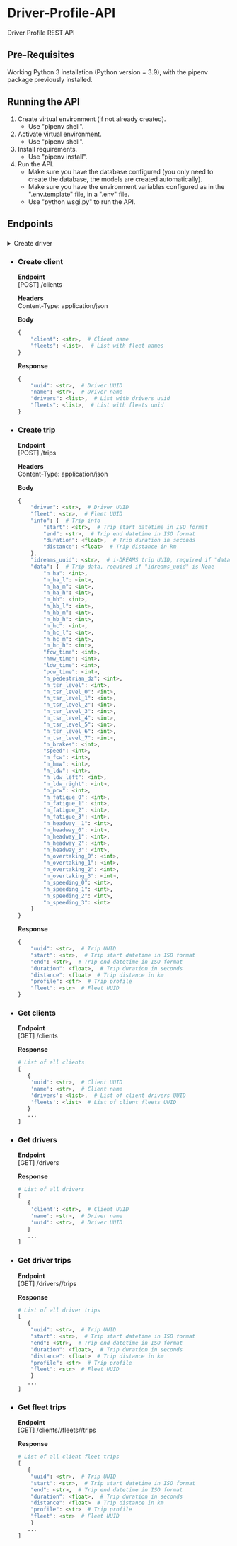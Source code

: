 # Driver-Profile-API
Driver Profile REST API

Pre-Requisites
--------------

Working Python 3 installation (Python version = 3.9), with the pipenv package previously installed.


Running the API
-------------------

1. Create virtual environment (if not already created).
    * Use "pipenv shell".
2. Activate virtual environment.
    * Use "pipenv shell".
3. Install requirements.
    * Use "pipenv install".
4. Run the API.
    * Make sure you have the database configured (you only need to create the database, the models are created automatically).
    * Make sure you have the environment variables configured as in the ".env.template" file, in a ".env" file.
    * Use "python wsgi.py" to run the API.


Endpoints
-------------------

###
<details><summary>Create driver</summary>

**Endpoint**\
[POST]
/drivers

**Headers**\
Content-Type: application/json

**Body**
```python
{
    "name": <str>,  # Driver name
}
```

**Response**
```python
{
    "uuid": <str>,  # Driver UUID
    "name": <str>,  # Driver name
}
```
</details>


* ### Create client

    **Endpoint**\
    [POST]
    /clients

    **Headers**\
    Content-Type: application/json

    **Body**
    ```python
    {
        "client": <str>,  # Client name
        "fleets": <list>,  # List with fleet names
    }
    ```

    **Response**
    ```python
    {
        "uuid": <str>,  # Driver UUID
        "name": <str>,  # Driver name
        "drivers": <list>,  # List with drivers uuid
        "fleets": <list>,  # List with fleets uuid
    }
    ```


* ### Create trip

    **Endpoint**\
    [POST]
    /trips

    **Headers**\
    Content-Type: application/json

    **Body**
    ```python
    {
        "driver": <str>,  # Driver UUID
        "fleet": <str>,  # Fleet UUID
        "info": {  # Trip info
            "start": <str>,  # Trip start datetime in ISO format
            "end": <str>,  # Trip end datetime in ISO format
            "duration": <float>,  # Trip duration in seconds
            "distance": <float>  # Trip distance in km
        },
        "idreams_uuid": <str>,  # i-DREAMS trip UUID, required if "data" is None
        "data": {  # Trip data, required if "idreams_uuid" is None
            "n_ha": <int>,
            "n_ha_l": <int>,
            "n_ha_m": <int>,
            "n_ha_h": <int>,
            "n_hb": <int>,
            "n_hb_l": <int>,
            "n_hb_m": <int>,
            "n_hb_h": <int>,
            "n_hc": <int>,
            "n_hc_l": <int>,
            "n_hc_m": <int>,
            "n_hc_h": <int>,
            "fcw_time": <int>,
            "hmw_time": <int>,
            "ldw_time": <int>,
            "pcw_time": <int>,
            "n_pedestrian_dz": <int>,
            "n_tsr_level": <int>,
            "n_tsr_level_0": <int>,
            "n_tsr_level_1": <int>,
            "n_tsr_level_2": <int>,
            "n_tsr_level_3": <int>,
            "n_tsr_level_4": <int>,
            "n_tsr_level_5": <int>,
            "n_tsr_level_6": <int>,
            "n_tsr_level_7": <int>,
            "n_brakes": <int>,
            "speed": <int>,
            "n_fcw": <int>,
            "n_hmw": <int>,
            "n_ldw": <int>,
            "n_ldw_left": <int>,
            "n_ldw_right": <int>,
            "n_pcw": <int>,
            "n_fatigue_0": <int>,
            "n_fatigue_1": <int>,
            "n_fatigue_2": <int>,
            "n_fatigue_3": <int>,
            "n_headway__1": <int>,
            "n_headway_0": <int>,
            "n_headway_1": <int>,
            "n_headway_2": <int>,
            "n_headway_3": <int>,
            "n_overtaking_0": <int>,
            "n_overtaking_1": <int>,
            "n_overtaking_2": <int>,
            "n_overtaking_3": <int>,
            "n_speeding_0": <int>,
            "n_speeding_1": <int>,
            "n_speeding_2": <int>,
            "n_speeding_3": <int>
        }
    }
    ```

    **Response**
    ```python
    {
        "uuid": <str>,  # Trip UUID
        "start": <str>,  # Trip start datetime in ISO format
        "end": <str>,  # Trip end datetime in ISO format
        "duration": <float>,  # Trip duration in seconds
        "distance": <float>  # Trip distance in km
        "profile": <str>  # Trip profile
        "fleet": <str>  # Fleet UUID
    }
    ```


* ### Get clients

    **Endpoint**\
    [GET]
    /clients

    **Response**
    ```python
    # List of all clients
    [
       {
        'uuid': <str>,  # Client UUID
        'name': <str>,  # Client name
        'drivers': <list>,  # List of client drivers UUID
        'fleets': <list>  # List of client fleets UUID
       }
       ...
    ]
    ```

* ### Get drivers

    **Endpoint**\
    [GET]
    /drivers

    **Response**
    ```python
    # List of all drivers
    [
       {
        'client': <str>,  # Client UUID
        'name': <str>,  # Driver name
        'uuid': <str>,  # Driver UUID
       }
       ...
    ]
    ```


* ### Get driver trips

    **Endpoint**\
    [GET]
    /drivers/<uuid>/trips

    **Response**
    ```python
    # List of all driver trips
    [
       {
        "uuid": <str>,  # Trip UUID
        "start": <str>,  # Trip start datetime in ISO format
        "end": <str>,  # Trip end datetime in ISO format
        "duration": <float>,  # Trip duration in seconds
        "distance": <float>  # Trip distance in km
        "profile": <str>  # Trip profile
        "fleet": <str>  # Fleet UUID
        }
       ...
    ]
    ```


* ### Get fleet trips

    **Endpoint**\
    [GET]
    /clients/<uuid>/fleets/<uuid>/trips

    **Response**
    ```python
    # List of all client fleet trips
    [
       {
        "uuid": <str>,  # Trip UUID
        "start": <str>,  # Trip start datetime in ISO format
        "end": <str>,  # Trip end datetime in ISO format
        "duration": <float>,  # Trip duration in seconds
        "distance": <float>  # Trip distance in km
        "profile": <str>  # Trip profile
        "fleet": <str>  # Fleet UUID
        }
       ...
    ]
    ```

